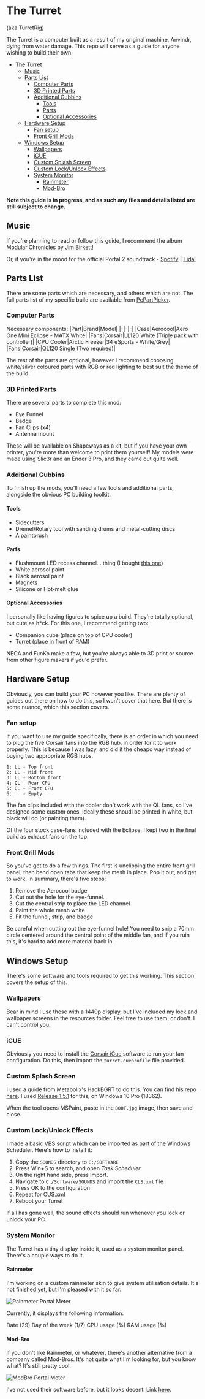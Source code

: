 # The Turret 

(aka TurretRig)

The Turret is a computer built as a result of my original machine, Anvindr, dying from water damage.
This repo will serve as a guide for anyone wishing to build their own.

- [The Turret](#the-turret)
  - [Music](#music)
  - [Parts List](#parts-list)
    - [Computer Parts](#computer-parts)
    - [3D Printed Parts](#3d-printed-parts)
    - [Additional Gubbins](#additional-gubbins)
      - [Tools](#tools)
      - [Parts](#parts)
      - [Optional Accessories](#optional-accessories)
  - [Hardware Setup](#hardware-setup)
    - [Fan setup](#fan-setup)
    - [Front Grill Mods](#front-grill-mods)
  - [Windows Setup](#windows-setup)
    - [Wallpapers](#wallpapers)
    - [iCUE](#icue)
    - [Custom Splash Screen](#custom-splash-screen)
    - [Custom Lock/Unlock Effects](#custom-lockunlock-effects)
    - [System Monitor](#system-monitor)
      - [Rainmeter](#rainmeter)
      - [Mod-Bro](#mod-bro)

**Note this guide is in progress, and as such any files and details listed are still subject to change**.

## Music

If you're planning to read or follow this guide, I recommend the album [Modular Chronicles by Jim Birkett](https://themodularchronicles.bandcamp.com/album/the-modular-chronicles-volume-one)!

Or, if you're in the mood for the official Portal 2 soundtrack - [Spotify](https://open.spotify.com/album/21MOM5nRM9SjIsonoOGY4Q?si=MTh7VkQBQk6xLX_9raVKLg) | [Tidal](https://listen.tidal.com/album/46173931)

## Parts List

There are some parts which are necessary, and others which are not. The full parts list of my specific build are available from [PcPartPicker](https://uk.pcpartpicker.com/user/twinbladeArisen/saved/pDLMvK).

### Computer Parts

Necessary components:
|Part|Brand|Model|
|-|-|-|
|Case|Aerocool|Aero One Mini Eclipse - MATX White|
|Fans|Corsair|LL120 White (Triple pack with controller)|
|CPU Cooler|Arctic Freezer|34 eSports - White/Grey|
|Fans|Corsair|QL120 Single (Two required)|

The rest of the parts are optional, however I recommend choosing white/silver coloured parts with RGB or red lighting to best suit the theme of the build.

### 3D Printed Parts

There are several parts to complete this mod:

- Eye Funnel
- Badge
- Fan Clips (x4)
- Antenna mount

These will be available on Shapeways as a kit, but if you have your own printer, you're more than welcome to print them yourself!
My models were made using Slic3r and an Ender 3 Pro, and they came out quite well.

### Additional Gubbins

To finish up the mods, you'll need a few tools and additional parts, alongside the obvious PC building toolkit.

#### Tools

- Sidecutters
- Dremel/Rotary tool with sanding drums and metal-cutting discs
- A paintbrush

#### Parts

- Flushmount LED recess channel... thing (I bought [this one](https://www.ebay.co.uk/itm/202024985968))
- White aerosol paint
- Black aerosol paint
- Magnets
- Silicone or Hot-melt glue

#### Optional Accessories

I personally like having figures to spice up a build. They're totally optional, but cute as h*ck. For this one, I recommend getting two:

- Companion cube (place on top of CPU cooler)
- Turret (place in front of RAM)

NECA and FunKo make a few, but you're always able to 3D print or source from other figure makers if you'd prefer.

## Hardware Setup

Obviously, you can build your PC however you like. There are plenty of guides out there on how to do this, so I won't cover that here.
But there is some nuance, which this section covers.

### Fan setup

If you want to use my guide specifically, there is an order in which you need to plug the five Corsair fans into the RGB hub, in order for it to work properly. This is because I was lazy, and did it the cheapo way instead of buying two appropriate RGB hubs.

``` none
1: LL - Top front  
2: LL - Mid front  
3: LL - Bottom front  
4: QL - Rear CPU  
5: QL - Front CPU  
6:    - Empty  
```

The fan clips included with the cooler don't work with the QL fans, so I've designed some custom ones. Ideally these shoudl be printed in white, but black will do (or painting them).

Of the four stock case-fans included with the Eclipse, I kept two in the final build as exhaust fans on the top.

### Front Grill Mods

So you've got to do a few things. The first is unclipping the entire front grill panel, then bend open tabs that keep the mesh in place. Pop it out, and get to work. In summary, there's five steps:

1) Remove the Aerocool badge
2) Cut out the hole for the eye-funnel.
3) Cut the central strip to place the LED channel
4) Paint the whole mesh white
5) Fit the funnel, strip, and badge

Be careful when cutting out the eye-funnel hole!  You need to snip a 70mm circle centered around the central point of the middle fan, and if you ruin this, it's hard to add more material back in.

## Windows Setup

There's some software and tools required to get this working. This section covers the setup of this.

### Wallpapers

Bear in mind I use these with a 1440p display, but I've included my lock and wallpaper screens in the resources folder. Feel free to use them, or don't. I can't control you.

### iCUE

Obviously you need to install the [Corsair iCue](https://www.corsair.com/eu/en/icue) software to run your fan configuration. Do this, then import the `turret.cueprofile`  file provided.

### Custom Splash Screen

I used a guide from Metabolix's HackBGRT to do this. You can find his repo [here](https://github.com/Metabolix/HackBGRT).
I used [Release 1.5.1](https://github.com/Metabolix/HackBGRT/releases/tag/v1.5.1) for this, on Windows 10 Pro (18362).

When the tool opens MSPaint, paste in the `BOOT.jpg` image, then save and close.

### Custom Lock/Unlock Effects

I made a basic VBS script which can be imported as part of the Windows Scheduler.
Here's how to install it:

1) Copy the `SOUNDS` directory to `C:/SOFTWARE`
2) Press Win+S to search, and open _Task Scheduler_
3) On the right hand side, press Import.
4) Navigate to `C:/Software/SOUNDS` and import the `CLS.xml` file
5) Press OK to the configuration
6) Repeat for CUS.xml
7) Reboot your Turret

If all has gone well, the sound effects should run whenever you lock or unlock your PC.

### System Monitor

The Turret has a tiny display inside it, used as a system monitor panel. There's a couple ways to do it.

#### Rainmeter

I'm working on a custom rainmeter skin to give system utilisation details. It's not finished yet, but I'm pleased with it so far.

![Rainmeter Portal Meter](./pics/rainmeter.png)

Currently, it displays the following information:

Date (29)
Day of the week (1/7)
CPU usage (%)
RAM usage (%)

#### Mod-Bro

If you don't like Rainmeter, or whatever, there's another alternative from a company called Mod-Bros. It's not quite what I'm looking for, but you know what? It's still pretty cool.

![ModBro Portal Meter](https://www.mod-bros.com/images/blogs/2020/06/Patreon%20Portal%20Theme/image-thumb__1046__auto_c08470639e893839727f29dc3c52e72c/portal-pc-display.jpg)

I've not used their software before, but it looks decent. Link [here](https://www.mod-bros.com).
